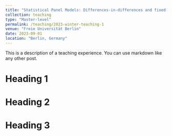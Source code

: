 ```yaml
---
title: "Statistical Panel Models: Differences-in-differences and fixed-effects models"
collection: teaching
type: "Master-level"
permalink: /teaching/2023-winter-teaching-1
venue: "Freie Universität Berlin"
date: 2023-09-01
location: "Berlin, Germany"
---
```


This is a description of a teaching experience. You can use markdown like any other post.

Heading 1
======

Heading 2
======

Heading 3
======